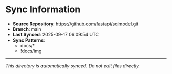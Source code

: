 # Sync Information

- **Source Repository**: https://github.com/fastapi/sqlmodel.git
- **Branch**: main
- **Last Synced**: 2025-09-17 06:09:54 UTC
- **Sync Patterns**:
  - docs/*
  - !docs/img

---
*This directory is automatically synced. Do not edit files directly.*
